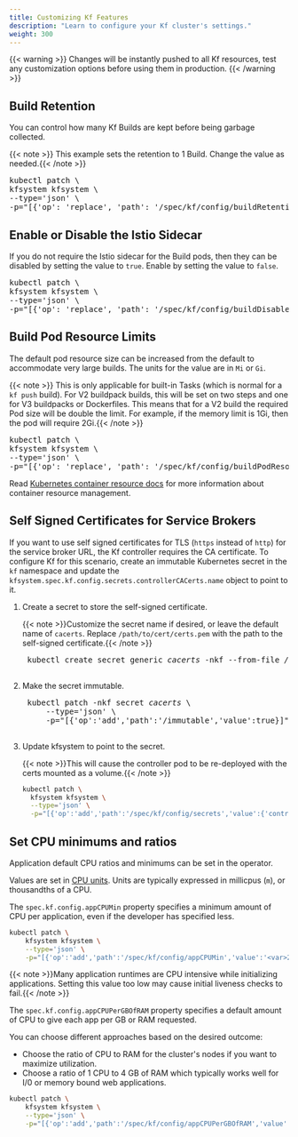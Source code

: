 ```yaml
---
title: Customizing Kf Features
description: "Learn to configure your Kf cluster's settings."
weight: 300
---
```


{{< warning >}}
Changes will be instantly pushed to all Kf resources, test any customization options before using them in production.
{{< /warning >}}

## Build Retention

You can control how many Kf Builds are kept before being garbage collected.

{{< note >}} This example sets the retention to 1 Build. Change the value as needed.{{< /note >}}

<pre class="devsite-terminal devsite-click-to-copy" translate="no">
kubectl patch \
kfsystem kfsystem \
--type='json' \
-p="[{'op': 'replace', 'path': '/spec/kf/config/buildRetentionCount', 'value': <var>1</var>}]"
</pre>

## Enable or Disable the Istio Sidecar

If you do not require the Istio sidecar for the Build pods, then they can be disabled by setting the value to `true`. Enable by setting the value to `false`.

<pre class="devsite-terminal devsite-click-to-copy" translate="no">
kubectl patch \
kfsystem kfsystem \
--type='json' \
-p="[{'op': 'replace', 'path': '/spec/kf/config/buildDisableIstioSidecar', 'value': <var>true</var>}]"
</pre>

## Build Pod Resource Limits

The default pod resource size can be increased from the default to accommodate very large builds. The units for the value are in `Mi` or `Gi`.

{{< note >}} This is only applicable for built-in Tasks (which is normal for a `kf push` build). For V2 buildpack builds, this will be set on two steps and one for V3 buildpacks or Dockerfiles. This means that for a V2 build the required Pod size will be double the limit. For example, if the memory limit is 1Gi, then the pod will require 2Gi.{{< /note >}}

<pre class="devsite-terminal devsite-click-to-copy" translate="no">
kubectl patch \
kfsystem kfsystem \
--type='json' \
-p="[{'op': 'replace', 'path': '/spec/kf/config/buildPodResources', 'value': {'limits': {'memory': '<var>234Mi</var>'}}}]"
</pre>

Read [Kubernetes container resource docs](https://kubernetes.io/docs/concepts/configuration/manage-resources-containers/)  for more information about container resource management.

## Self Signed Certificates for Service Brokers

If you want to use self signed certificates for TLS (`https` instead of `http`) for the service broker URL, the Kf controller requires the CA certificate. To configure Kf for this scenario, create an immutable Kubernetes secret in the `kf` namespace and update the `kfsystem.spec.kf.config.secrets.controllerCACerts.name` object to point to it.

1. Create a secret to store the self-signed certificate.

    {{< note >}}Customize the secret name if desired, or leave the default name of `cacerts`. Replace `/path/to/cert/certs.pem` with the path to the self-signed certificate.{{< /note >}}

    <pre class="devsite-terminal devsite-click-to-copy" translate="no">
    kubectl create secret generic <var>cacerts</var> -nkf --from-file <var>/path/to/cert/certs.pem</var>
    </pre>

1. Make the secret immutable.

    <pre class="devsite-terminal devsite-click-to-copy" translate="no">
    kubectl patch -nkf secret <var>cacerts</var> \
        --type='json' \
        -p="[{'op':'add','path':'/immutable','value':true}]"
    </pre>

1. Update kfsystem to point to the secret.

    {{< note >}}This will cause the controller pod to be re-deployed with the certs mounted as a volume.{{< /note >}}

    ```sh
    kubectl patch \
      kfsystem kfsystem \
      --type='json' \
      -p="[{'op':'add','path':'/spec/kf/config/secrets','value':{'controllerCACerts':{'name':'<var>cacerts</var>'}}}]"
    ```
## Set CPU minimums and ratios

Application default CPU ratios and minimums can be set in the operator.

Values are set in
[CPU units](https://kubernetes.io/docs/concepts/configuration/manage-resources-containers/#meaning-of-cpu).
Units are typically expressed in millicpus (`m`), or thousandths of a CPU.

The `spec.kf.config.appCPUMin` property specifies a minimum amount of CPU per
application, even if the developer has specified less.

```sh
kubectl patch \
    kfsystem kfsystem \
    --type='json' \
    -p="[{'op':'add','path':'/spec/kf/config/appCPUMin','value':'<var>200m</var>'}]"
```

{{< note >}}Many application runtimes are CPU intensive while initializing
applications. Setting this value too low may cause initial liveness checks to
fail.{{< /note >}}

The `spec.kf.config.appCPUPerGBOfRAM` property specifies a default amount of CPU
to give each app per GB or RAM requested.

You can choose different approaches based on the desired outcome:

*   Choose the ratio of CPU to RAM for the cluster's nodes if you want to
    maximize utilization.
*   Choose a ratio of 1 CPU to 4 GB of RAM which typically works well for I/0 or
    memory bound web applications.

```sh
kubectl patch \
    kfsystem kfsystem \
    --type='json' \
    -p="[{'op':'add','path':'/spec/kf/config/appCPUPerGBOfRAM','value':'<var>250m</var>'}]"
```
